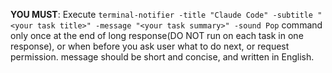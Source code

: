 **YOU MUST**: Execute `terminal-notifier -title "Claude Code" -subtitle "<your task title>" -message "<your task summary>" -sound Pop` command only once at the end of long response(DO NOT run on each task in one response), or when before you ask user what to do next, or request permission. message should be short and concise, and written in English.
